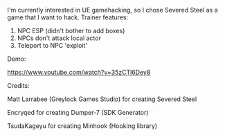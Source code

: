 I'm currently interested in UE gamehacking, so I chose Severed Steel as a game that I want to hack.
Trainer features:
 1. NPC ESP (didn't bother to add boxes)
 2. NPCs don't attack local actor
 3. Teleport to NPC 'exploit'

Demo:

https://www.youtube.com/watch?v=35zCTl6Dey8

Credits:


Matt Larrabee (Greylock Games Studio) for creating Severed Steel


Encryqed for creating Dumper-7 (SDK Generator)


TsudaKageyu for creating Minhook (Hooking library)
